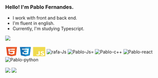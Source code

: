 ### Hello! I'm Pablo Fernandes.



- I work with front and back end.
- I'm fluent in english.
- Currently, I'm studying Typescript.
    
<picture>
<source 
  srcset="https://github-readme-stats.vercel.app/api?username=PablogFernandes1&show_icons=true&theme=dark"
  media="(prefers-color-scheme: dark)"
/>
<source
  srcset="https://github-readme-stats.vercel.app/api?username=PablogFernandes1&show_icons=true"
  media="(prefers-color-scheme: dark), (prefers-color-scheme: dark)"
/>
<img src="https://github-readme-stats.vercel.app/api?username=PablogFernandes1&show_icons=true" />
</picture>

<div style="display: inline_block"> <br> 
  <img align="center" alt="rafa-HTML" height="30" width="40" src="https://raw.githubusercontent.com/devicons/devicon/master/icons/html5/html5-original.svg">
  <img align="center" alt="rafa-CSS" height="30" width="40" src="https://raw.githubusercontent.com/devicons/devicon/master/icons/css3/css3-original.svg">
  <img align="center" alt="rafa-Js" height="30" width="40" src="https://raw.githubusercontent.com/devicons/devicon/master/icons/javascript/javascript-plain.svg">
  <img align="center" alt="rafa-Js" height="30" width="40" src="https://cdn.jsdelivr.net/gh/devicons/devicon/icons/mysql/mysql-original.svg" />
<img align="center" alt="Pablo-Js=" height="30" width="40" src="https://cdn.jsdelivr.net/gh/devicons/devicon/icons/php/php-original.svg"/>
<img align="center" alt="Pablo-c++" height="30" width="40" src="https://cdn.jsdelivr.net/gh/devicons/devicon/icons/cplusplus/cplusplus-original.svg" />
<img align="center" alt="Pablo-react" height="50" widht="40" src="https://cdn.jsdelivr.net/gh/devicons/devicon/icons/react/react-original-wordmark.svg" />
<img align="center" alt="Pablo-python" height="50" widht="40" src="https://cdn.jsdelivr.net/gh/devicons/devicon/icons/python/python-original.svg"/>

</div>
<div>
<br>
  <a href="https://instagram.com/pg.fernandes" target="_blank"><img src="https://img.shields.io/badge/-Instagram-%23E4405F?style=for-the-badge&logo=instagram&logoColor=white" target="_blank"></a>
  <a href="https://twitter.com/P4blinhoo" target="_blank"><img src="https://img.shields.io/badge/Twitter-1DA1F2?style=for-the-badge&logo=twitter&logoColor=white" target="_blank"></a>
</div>

